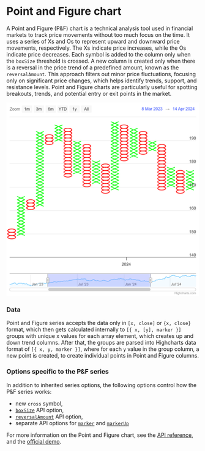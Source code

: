 Point and Figure chart
================


A Point and Figure (P&F) chart is a technical analysis tool used in financial markets to track price movements without too much focus on the time. It uses a series of Xs and Os to represent upward and downward price movements, respectively. The Xs indicate price increases, while the Os indicate price decreases. Each symbol is added to the column only when the `boxSize` threshold is crossed. A new column is created only when there is a reversal in the price trend of a predefined amount, known as the `reversalAmount`. This approach filters out minor price fluctuations, focusing only on significant price changes, which helps identify trends, support, and resistance levels. Point and Figure charts are particularly useful for spotting breakouts, trends, and potential entry or exit points in the market.

![pointandfigure.png](pointandfigure.png)


### Data

Point and Figure series accepts the data only in `[x, close]` or `{x, close}` format, which then gets calculated internally to `[{ x, [y], marker }]` groups with unique x values for each array element, which creates up and down trend columns. After that, the groups are parsed into Highcharts data format of `[{ x, y, marker }]`, where for each `y` value in the group column, a new point is created, to create individual points in Point and Figure columns.

### Options specific to the P&F series
In addition to inherited series options, the following options control how the P&F series works:
- new `cross` symbol,
- [`boxSize`](https://api.highcharts.com/highstock/plotOptions.pointandfigure.boxSize) API option,
- [`reversalAmount`](https://api.highcharts.com/highstock/plotOptions.pointandfigure.reversalAmount) API option,
- separate API options for [`marker`](https://api.highcharts.com/highstock/plotOptions.pointandfigure.marker) and [`markerUp`](https://api.highcharts.com/highstock/plotOptions.pointandfigure.markerUp)



For more information on the Point and Figure chart, see the [API reference](https://api.highcharts.com/highstock/plotOptions.pointandfigure), and the [official demo](https://www.highcharts.com/samples/embed/stock/demo/pointandfigure).
